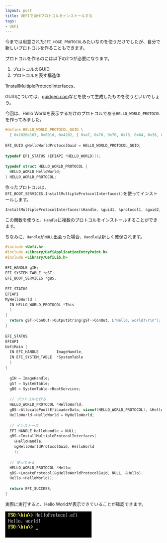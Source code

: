 ```yaml
---
layout: post
title: UEFIで自作プロトコルをインストールする
tags:
- UEFI
---
```


今までは用意された`EFI_HOGE_PROTOCOL`みたいなのを使うだけでしたが、自分で新しいプロトコルを作ることもできます。

プロトコルを作るのには以下の2つが必要になります。

1. プロトコルのGUID
2. プロトコルを表す構造体

1InstallMultipleProtocolInterfaces、


GUIDについては、[guidgen.com](http://guidgen.com/)などを使って生成したものを使うといいでしょう。

今回は、Hello Worldを表示するだけのプロトコルである`HELLO_WORLD_PROTOCOL`を作ってみました。

``` c
#define HELLO_WORLD_PROTOCOL_GUID \
  { 0x1020e163, 0x691d, 0x4202, { 0xa7, 0x76, 0x70, 0x73, 0x64, 0x36, 0x23, 0xbd } }

EFI_GUID gHelloWorldProtocolGuid = HELLO_WORLD_PROTOCOL_GUID;

typedef EFI_STATUS (EFIAPI *HELLO_WORLD)();

typedef struct HELLO_WORLD_PROTOCOL {
  HELLO_WORLD HelloWorld;
} HELLO_WORLD_PROTOCOL;
```

作ったプロトコルは、`EFI_BOOT_SERVICES.InstallMultipleProtocolInterfaces()`を使ってインストールします。

``` c
InstallMultipleProtocolInterfaces(&Handle, &guid1, &protocol1, &guid2, &protocol2, ...);
```

この関数を使うと、`Handle`に複数のプロトコルをインストールすることができます。

ちなみに、`Handle`が`NULL`出会った場合、`Handle`は新しく確保されます。


``` c
#include <Uefi.h>
#include <Library/UefiApplicationEntryPoint.h>
#include <Library/UefiLib.h>

EFI_HANDLE gIH;
EFI_SYSTEM_TABLE *gST;
EFI_BOOT_SERVICES *gBS;

EFI_STATUS
EFIAPI
MyHelloWorld (
  IN HELLO_WORLD_PROTOCOL *This
  )
{
  return gST->ConOut->OutputString(gST->ConOut, L"Hello, world!\r\n");
}

EFI_STATUS
EFIAPI
UefiMain (
  IN EFI_HANDLE        ImageHandle,
  IN EFI_SYSTEM_TABLE  *SystemTable
  )
{

  gIH = ImageHandle;
  gST = SystemTable;
  gBS = SystemTable->BootServices;

  // プロトコルを作る
  HELLO_WORLD_PROTOCOL *HelloWorld;
  gBS->AllocatePool(EfiLoaderData, sizeof(HELLO_WORLD_PROTOCOL), &HelloWorld);
  HelloWorld->HelloWorld = MyHelloWorld;

  // インストール
  EFI_HANDLE HelloHandle = NULL;
  gBS->InstallMultipleProtocolInterfaces(
    &HelloHandle,
    &gHelloWorldProtocolGuid, HelloWorld
    );

  // 使ってみる
  HELLO_WORLD_PROTOCOL *Hello;
  gBS->LocateProtocol(&gHelloWorldProtocolGuid, NULL, &Hello);
  Hello->HelloWorld();

  return EFI_SUCCESS;
}
```

実際に実行すると、Hello Worldが表示できていることが確認できます。

![/img/post/2017-07-07-install-protocol.png](/img/post/2017-07-07-install-protocol.png)
